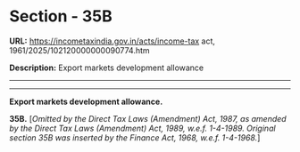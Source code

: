 # Section - 35B

**URL:** https://incometaxindia.gov.in/acts/income-tax act, 1961/2025/102120000000090774.htm

**Description:** Export markets development allowance

---

****  
  
**Export markets development allowance.**

**35B.** [_Omitted by the Direct Tax Laws (Amendment) Act, 1987, as amended by the Direct Tax Laws (Amendment) Act, 1989, w.e.f. 1-4-1989. Original section 35B was inserted by the Finance Act, 1968, w.e.f. 1-4-1968._]